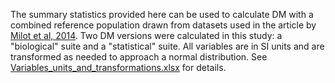 The summary statistics provided here can be used to calculate DM with a combined reference population drawn from datasets used in the article by [Milot et al, 2014](https://www.sciencedirect.com/science/article/pii/S0047637414000682?via%3Dihub). Two DM versions were calculated in this study: a "biological" suite and a "statistical" suite. All variables are in SI units and are transformed as needed to approach a normal distribution. See [Variables_units_and_transformations.xlsx](https://github.com/cohenaginglab/DM/blob/de040a3a33291adf43a23425644a31f70c307ad4/Variables_units_and_transformations.xlsx) for details.
